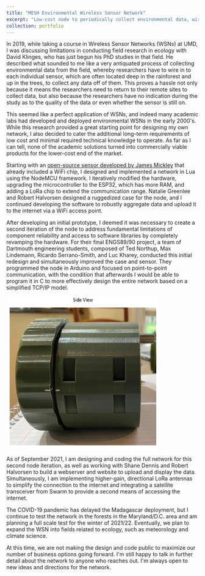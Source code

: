```yaml
---
title: "MESH Environmental Wireless Sensor Network"
excerpt: "Low-cost node to periodically collect environmental data, wirelessly aggregate it through nearby nodes, and upload it to the internet<br/><img src='/images/MESH_Logo_v2.png' height='400' width='400'>"
collection: portfolio
---
```


In 2019, while taking a course in Wireless Sensor Networks (WSNs) at UMD, I was discussing limitations in conducting field research in ecology with David Klinges, who has just begun his PhD studies in that field. He described what sounded to me like a very antiquated process of collecting environmental data from the field, whereby researchers have to wire in to each individual sensor, which are often located deep in the rainforest and up in the trees, to collect any data off of them. This proves a hassle not only because it means the researchers need to return to their remote sites to collect data, but also because the researchers have no indication during the study as to the quality of the data or even whether the sensor is still on. 

This seemed like a perfect application of WSNs, and indeed many academic labs had developed and deployed environmental WSNs in the early 2000's. While this research provided a great starting point for designing my own network, I also decided to cater the additional long-term requirements of low cost and minimal required technical knowledge to operate. As far as I can tell, none of the academic solutions turned into commercially viable products for the lower-cost end of the market.

Starting with an [open-source sensor developed by James Mickley](https://github.com/mickley/EMU) that already included a WiFi chip, I designed and implemented a network in Lua using the NodeMCU framework. I iteratively modified the hardware, upgrading the microcontroller to the ESP32, which has more RAM, and adding a LoRa chip to extend the communication range. Natalie Greenlee and Robert Halvorsen designed a ruggedized case for the node, and I continued developing the software to robustly aggregate data and upload it to the internet via a WiFi access point. 

After developing an initial prototype, I deemed it was necessary to create a second iteration of the node to address fundamental limitations of component reliability and access to software libraries by completely revamping the hardware. For their final ENGS89/90 project, a team of Dartmouth engineering students, composed of Ted Northup, Max Lindemann, Ricardo Serrano-Smith, and Luc Kharey, conducted this initial redesign and simultaneously improved the case and sensor. They programmed the node in Arduino and focused on point-to-point communication, with the condition that afterwards I would be able to program it in C to more effectively design the entire network based on a simplified TCP/IP model.

<img src='/images/MESHThayerCase.png' height='400' width='400' caption='test'>

As of September 2021, I am designing and coding the full network for this second node iteration, as well as working with Shane Dennis and Robert Halvorsen to build a webserver and website to upload and display the data. Simultaneously, I am implementing higher-gain, directional LoRa antennas to simplify the connection to the internet and integrating a satellite transceiver from Swarm to provide a second means of accessing the internet.

The COVID-19 pandemic has delayed the Madagascar deployment, but I continue to test the network in the forests in the Maryland/D.C. area and am planning a full scale test for the winter of 2021/22. Eventually, we plan to expand the WSN into fields related to ecology, such as meteorology and climate science.

At this time, we are not making the design and code public to maximize our number of business options going forward. I'm still happy to talk in further detail about the network to anyone who reaches out. I'm always open to new ideas and directions for the network.


